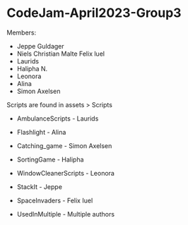 # CodeJam-April2023-Group3

Members:
- Jeppe Guldager
- Niels Christian Malte Felix luel
- Laurids 
- Halipha N.
- Leonora
- Alina
- Simon Axelsen

Scripts are found in assets > Scripts

- AmbulanceScripts - Laurids
- Flashlight - Alina 
- Catching_game - Simon Axelsen
- SortingGame - Halipha
- WindowCleanerScripts - Leonora
- StackIt - Jeppe
- SpaceInvaders - Felix Iuel

- UsedInMultiple - Multiple authors
